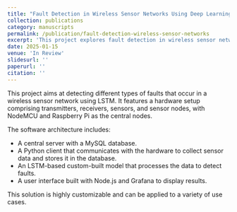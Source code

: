 ```yaml
---
title: "Fault Detection in Wireless Sensor Networks Using Deep Learning"
collection: publications
category: manuscripts
permalink: /publication/fault-detection-wireless-sensor-networks
excerpt: 'This project explores fault detection in wireless sensor networks using Deep Learning'
date: 2025-01-15
venue: 'In Review'
slidesurl: ''
paperurl: ''
citation: ''
---
```


This project aims at detecting different types of faults that occur in a wireless sensor network using LSTM. It features a hardware setup comprising transmitters, receivers, sensors, and sensor nodes, with NodeMCU and Raspberry Pi as the central nodes. 

The software architecture includes:
- A central server with a MySQL database.
- A Python client that communicates with the hardware to collect sensor data and stores it in the database.
- An LSTM-based custom-built model that processes the data to detect faults.
- A user interface built with Node.js and Grafana to display results.

This solution is highly customizable and can be applied to a variety of use cases.
